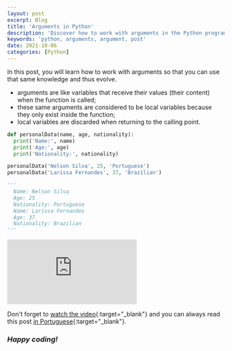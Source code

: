 ```yaml
---
layout: post
excerpt: Blog
title: 'Arguments in Python'
description: 'Discover how to work with arguments in the Python programming language. Get answers to your questions with the theory and examples presented.'
keywords: 'python, arguments, argument, post'
date: 2021-10-06
categories: [Python]
---
```


In this post, you will learn how to work with arguments so that you can use that same knowledge and thus evolve.

- arguments are like variables that receive their values (their content) when the function is called;
- these same arguments are considered to be local variables because they only exist inside the function;
- local variables are discarded when returning to the calling point.

```python
def personalData(name, age, nationality):
  print('Name:', name)
  print('Age:', age)
  print('Nationality:', nationality)

personalData('Nelson Silva', 25, 'Portuguese')
personalData('Larissa Fernandes', 37, 'Brazilian')

'''
  Name: Nelson Silva
  Age: 25
  Nationality: Portuguese
  Name: Larissa Fernandes
  Age: 37
  Nationality: Brazilian
'''
```

<div class="video-container">
  <iframe src="https://www.youtube.com/embed/rYJermgsgKk" frameborder="0" allowfullscreen></iframe>
</div>

Don't forget to [watch the video](https://youtu.be/rYJermgsgKk){:target="\_blank"} and you can always read this post [in Portuguese](https://caffeinealgorithm.com/blog/20211006/argumentos-em-python/){:target="\_blank"}.

### _Happy coding!_
